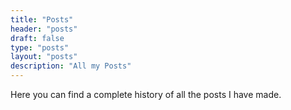 ```yaml
---
title: "Posts"
header: "posts"
draft: false
type: "posts"
layout: "posts"
description: "All my Posts"
---
```


Here you can find a complete history of all the posts I have made.

